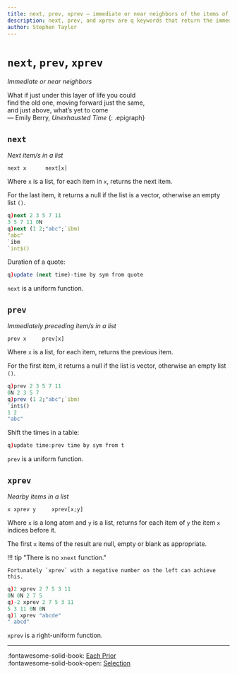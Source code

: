 ```yaml
---
title: next, prev, xprev – immediate or near neighbors of the items of a list | Reference | kdb+ and q documentation
description: next, prev, and xprev are q keywords that return the immediate or near neighbors of the items of a list.
author: Stephen Taylor
---
```

# `next`, `prev`, `xprev`

_Immediate or near neighbors_

<style>.epigraph{float: right; font-size: .985`; margin-left: 2em;}</style>

What if just under this layer of life you could<br>
find the old one, moving forward just the same,<br>
and just above, what’s yet to come<br>
— Emily Berry, _Unexhausted Time_
{: .epigraph}




## `next`

_Next item/s in a list_

```syntax
next x      next[x]
```

Where `x` is a list, for each item in `x`, returns the next item. 

For the last item, it returns a null if the list is a vector, otherwise an empty list `()`.

```q
q)next 2 3 5 7 11
3 5 7 11 0N
q)next (1 2;"abc";`ibm)
"abc"
`ibm
`int$()
```

Duration of a quote:

```q
q)update (next time)-time by sym from quote
```

`next` is a uniform function.



## `prev`

_Immediately preceding item/s in a list_

```syntax
prev x     prev[x]
```

Where `x` is a list, for each item, returns the previous item. 

For the first item, it returns a null if the list is vector, otherwise an empty list `()`.

```q
q)prev 2 3 5 7 11
0N 2 3 5 7
q)prev (1 2;"abc";`ibm)
`int$()
1 2
"abc"
```

Shift the times in a table:

```q
q)update time:prev time by sym from t
```

`prev` is a uniform function.


## `xprev`

_Nearby items in a list_

```syntax
x xprev y     xprev[x;y]
```

Where `x` is a long atom and `y` is a list, returns for each item of `y` the item `x` indices before it. 

The first `x` items of the result are null, empty or blank as appropriate.

!!! tip "There is no `xnext` function."

    Fortunately `xprev` with a negative number on the left can achieve this.

```q
q)2 xprev 2 7 5 3 11
0N 0N 2 7 5
q)-2 xprev 2 7 5 3 11
5 3 11 0N 0N
q)1 xprev "abcde"
" abcd"
```


`xprev` is a right-uniform function.


----
:fontawesome-solid-book:
[Each Prior](../ref/maps.md#each-prior)
<br>
:fontawesome-solid-book-open:
[Selection](../basics/by-topic.md#selection)

